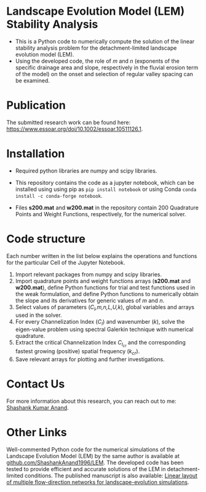 # Landscape Evolution Model (LEM) Stability Analysis
- This is a Python code to numerically compute the solution of the linear stability analysis problem for the detachment-limited landscape evolution model (LEM).
- Using the developed code, the role of _m_ and _n_ (exponents of the specific drainage area and slope, respectively in the fluvial erosion term of the model) on the onset and selection of regular valley spacing can be examined.

# Publication

The submitted research work can be found here: https://www.essoar.org/doi/10.1002/essoar.10511126.1.

# Installation

- Required python libraries are numpy and scipy libraries. 

- This repository contains the code as a jupyter notebook, which can be installed using using pip as `pip install notebook` or using Conda `conda install -c conda-forge notebook`.

- Files **s200.mat** and **w200.mat** in the repository contain 200 Quadrature Points and Weight Functions, respectively, for the numerical solver.

# Code structure

Each number written in the list below explains the operations and functions for the particular Cell of the Jupyter Notebook.
1. Import relevant packages from  numpy and scipy libraries.
2. Import quadrature points and weight functions arrays (**s200.mat** and **w200.mat**), define Python functions for trial and test functions used in the weak formulation, and define Python functions to numerically obtain the slope and its derivatives for generic values of _m_ and _n_.
3. Select values of parameters (_C<sub>I</sub>,m,n,L,U,k_), global variables and arrays used in the solver.
4. For every Channelization Index (_C<sub>I</sub>_) and wavenumber (_k_), solve the eigen-value problem using spectral Galerkin technique with numerical quadrature.
5. Extract the critical Channelization Index _C<sub>I<sub>cr</sub></sub>_  and the corresponding fastest growing (positive) spatial frequency (_k<sub>cr</sub>_).
6. Save relevant arrays for plotting and further investigations.

# Contact Us

For more information about this research, you can reach out to me: [Shashank Kumar Anand](mailto:skanannd@princeton.edu?subject=[GitHub]%20Landscape%20Evolution%20Model%20(LEM)%20Stability%20Analysis). 

# Other Links

Well-commented Python code for the numerical simulations of the Landscape Evolution Model (LEM) by the same author is available at [github.com/ShashankAnand1996/LEM](https://github.com/ShashankAnand1996/LEM). The developed code has been tested to provide efficient and accurate solutions of the LEM in detachment-limited conditions. The published manuscript is also available: [Linear layout of multiple flow-direction networks for landscape-evolution simulations](https://doi.org/10.1016/j.envsoft.2020.104804).
